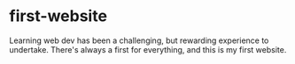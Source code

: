# first-website

Learning web dev has been a challenging, but rewarding experience to undertake. There's always a first for everything, and this is my first website.